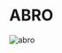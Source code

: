 # ABRO

![abro](https://user-images.githubusercontent.com/121312707/229454272-03eeaa77-9884-46f0-ad91-f58385e694d1.png)
